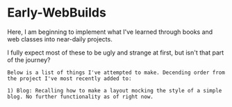 # Early-WebBuilds

Here, I am beginning to implement what I've learned through books
and web classes into near-daily projects.

I fully expect most of these to be ugly and strange at first, 
but isn't that part of the journey? 

~~~~~~~~~~~~~~~~~~~~~~~~~~~~~~~~~~~~~~~~~~~~~~~~~~~~~~~~~~~~~~~~~~
Below is a list of things I've attempted to make. Decending order from the project I've most recently added to:

1) Blog: Recalling how to make a layout mocking the style of a simple blog. No further functionality as of right now.   
